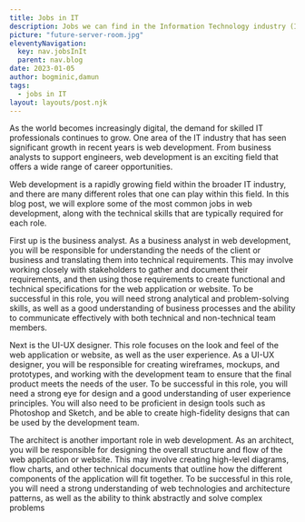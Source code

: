 ```yaml
---
title: Jobs in IT
description: Jobs we can find in the Information Technology industry (IT)
picture: "future-server-room.jpg"
eleventyNavigation:
  key: nav.jobsInIt
  parent: nav.blog
date: 2023-01-05
author: bogminic,damun
tags:
  - jobs in IT
layout: layouts/post.njk
---
```


As the world becomes increasingly digital, the demand for skilled IT professionals continues to grow. One area of the IT industry that has seen significant growth in recent years is web development. From business analysts to support engineers, web development is an exciting field that offers a wide range of career opportunities.

Web development is a rapidly growing field within the broader IT industry, and there are many different roles that one can play within this field. In this blog post, we will explore some of the most common jobs in web development, along with the technical skills that are typically required for each role.

First up is the business analyst. As a business analyst in web development, you will be responsible for understanding the needs of the client or business and translating them into technical requirements. This may involve working closely with stakeholders to gather and document their requirements, and then using those requirements to create functional and technical specifications for the web application or website. To be successful in this role, you will need strong analytical and problem-solving skills, as well as a good understanding of business processes and the ability to communicate effectively with both technical and non-technical team members.

Next is the UI-UX designer. This role focuses on the look and feel of the web application or website, as well as the user experience. As a UI-UX designer, you will be responsible for creating wireframes, mockups, and prototypes, and working with the development team to ensure that the final product meets the needs of the user. To be successful in this role, you will need a strong eye for design and a good understanding of user experience principles. You will also need to be proficient in design tools such as Photoshop and Sketch, and be able to create high-fidelity designs that can be used by the development team.

The architect is another important role in web development. As an architect, you will be responsible for designing the overall structure and flow of the web application or website. This may involve creating high-level diagrams, flow charts, and other technical documents that outline how the different components of the application will fit together. To be successful in this role, you will need a strong understanding of web technologies and architecture patterns, as well as the ability to think abstractly and solve complex problems